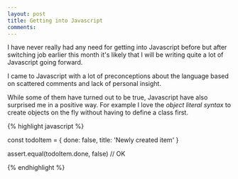 ```yaml
---
layout: post
title: Getting into Javascript
comments:
---
```


I have never really had any need for getting into Javascript before but after switching job earlier this month it's likely that I will be writing quite a lot of Javascript going forward.

I came to Javascript with a lot of preconceptions about the language based on scattered comments and lack of personal insight.

While some of them have turned out to be true, Javascript have also surprised me in a positive way. For example I love the _object literal syntax_ to create objects on the fly without having to define a class first.

{% highlight javascript %}

const todoItem = {
  done: false,
  title: 'Newly created item'
}

assert.equal(todoItem.done, false) // OK

{% endhighlight %}
